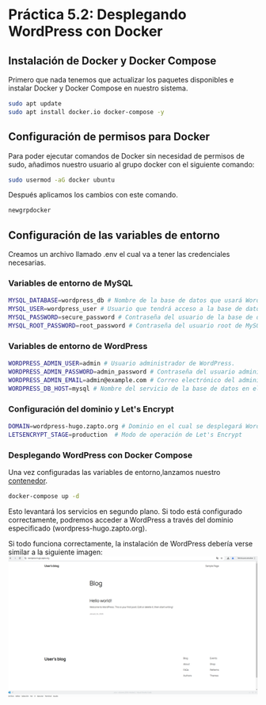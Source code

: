 # Práctica 5.2: Desplegando WordPress con Docker

## Instalación de Docker y Docker Compose
Primero que nada tenemos que actualizar los paquetes disponibles e instalar Docker y Docker Compose en nuestro sistema.
```bash
sudo apt update
sudo apt install docker.io docker-compose -y
```
## Configuración de permisos para Docker
Para poder ejecutar comandos de Docker sin necesidad de permisos de sudo, añadimos nuestro usuario al grupo docker con el siguiente comando:
```bash
sudo usermod -aG docker ubuntu
```
Después aplicamos los cambios con este comando.
```bash
newgrpdocker
```

## Configuración de las variables de entorno
Creamos un archivo llamado .env el cual va a tener las credenciales necesarias.

### Variables de entorno de MySQL
```bash
MYSQL_DATABASE=wordpress_db # Nombre de la base de datos que usará WordPress.
MYSQL_USER=wordpress_user # Usuario que tendrá acceso a la base de datos.
MYSQL_PASSWORD=secure_password # Contraseña del usuario de la base de datos.
MYSQL_ROOT_PASSWORD=root_password # Contraseña del usuario root de MySQL.
```

### Variables de entorno de WordPress
```bash
WORDPRESS_ADMIN_USER=admin # Usuario administrador de WordPress.
WORDPRESS_ADMIN_PASSWORD=admin_password # Contraseña del usuario administrador.
WORDPRESS_ADMIN_EMAIL=admin@example.com # Correo electrónico del administrador.
WORDPRESS_DB_HOST=mysql # Nombre del servicio de la base de datos en el entorno de Docker
```

### Configuración del dominio y Let's Encrypt
```bash
DOMAIN=wordpress-hugo.zapto.org # Dominio en el cual se desplegará WordPress.
LETSENCRYPT_STAGE=production  # Modo de operación de Let's Encrypt
```
### Desplegando WordPress con Docker Compose
Una vez configuradas las variables de entorno,lanzamos nuestro [contenedor](./docker-compose.yml).
```bash
docker-compose up -d
```
Esto levantará los servicios en segundo plano. Si todo está configurado correctamente, podremos acceder a WordPress a través del dominio especificado (wordpress-hugo.zapto.org).

Si todo funciona correctamente, la instalación de WordPress debería verse similar a la siguiente imagen:
![Página WordPress Desplegada](img/wp-funciona.png)
